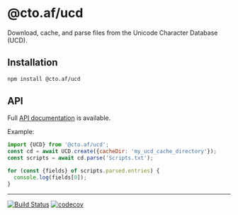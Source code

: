 # @cto.af/ucd

Download, cache, and parse files from the Unicode Character Database (UCD).

## Installation

```sh
npm install @cto.af/ucd
```

## API

Full [API documentation](http://cto-af.github.io/ucd/) is available.

Example:

```js
import {UCD} from '@cto.af/ucd';
const cd = await UCD.create({cacheDir: 'my_ucd_cache_directory'});
const scripts = await cd.parse('Scripts.txt');

for (const {fields} of scripts.parsed.entries) {
  console.log(fields[0]);
}
```

---
[![Build Status](https://github.com/cto-af/ucd/actions/workflows/node.js.yml/badge.svg)](https://github.com/cto-af/ucd/actions/workflows/node.js.yml)
[![codecov](https://codecov.io/gh/cto-af/ucd/graph/badge.svg?token=bUormDwvmD)](https://codecov.io/gh/cto-af/ucd)
